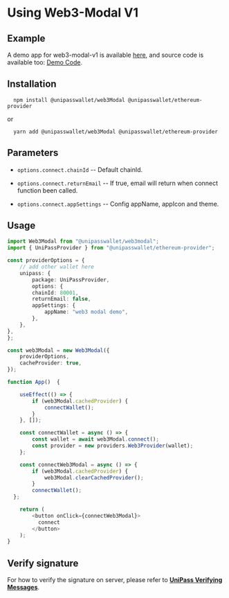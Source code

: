 # Using Web3-Modal V1

## Example

A demo app for web3-modal-v1 is available [here](https://up-web3-modal-demo.vercel.app/), and source code is available too: [Demo Code](https://github.com/UniPassID/web3-modal-v1-demo).

## Installation

```shell
  npm install @unipasswallet/web3Modal @unipasswallet/ethereum-provider
```
or
```shell
  yarn add @unipasswallet/web3Modal @unipasswallet/ethereum-provider
```

## Parameters

* `options.connect.chainId` -- Default chainId.

* `options.connect.returnEmail` -- If true, email will return when connect function been called.

* `options.connect.appSettings` -- Config appName, appIcon and theme.

## Usage

```ts
import Web3Modal from "@unipasswallet/web3modal";
import { UniPassProvider } from "@unipasswallet/ethereum-provider";

const providerOptions = {
    // add other wallet here
    unipass: {
        package: UniPassProvider,
        options: {
        chainId: 80001,
        returnEmail: false,
        appSettings: {
            appName: "web3 modal demo",
        },
    },
},
};

const web3Modal = new Web3Modal({
    providerOptions,
    cacheProvider: true,
});

function App()  {

    useEffect(() => {
        if (web3Modal.cachedProvider) {
            connectWallet();
        }
    }, []);  

    const connectWallet = async () => {
        const wallet = await web3Modal.connect();
        const provider = new providers.Web3Provider(wallet);
    };

    const connectWeb3Modal = async () => {
        if (web3Modal.cachedProvider) {
            web3Modal.clearCachedProvider();
        }
        connectWallet();
  };

    return (
        <button onClick={connectWeb3Modal}>
          connect
        </button>
    );
}
```

## Verify signature

For how to verify the signature on server, please refer to [**UniPass Verifying Messages**](../verifying-messages/01-unipass-verifying-messages.mdx).